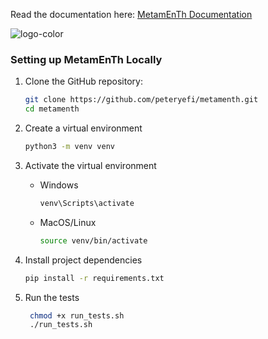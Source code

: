 Read the documentation here: [MetamEnTh Documentation](https://github.com/peteryefi/metamenth/wiki)

![logo-color](https://github.com/peteryefi/metamenth/assets/8558517/079bbbd4-5569-4d8d-872d-fdeaa25d1e1f)

### Setting up MetamEnTh Locally

1. Clone the GitHub repository:

   ```sh
   git clone https://github.com/peteryefi/metamenth.git
   cd metamenth
   
2. Create a virtual environment
    ```sh
    python3 -m venv venv
   
3. Activate the virtual environment
    * Windows
        ```sh
        venv\Scripts\activate
    * MacOS/Linux
        ```sh
        source venv/bin/activate
  
4. Install project dependencies
    ```sh
    pip install -r requirements.txt
   
5. Run the tests
    ```sh
     chmod +x run_tests.sh
     ./run_tests.sh


